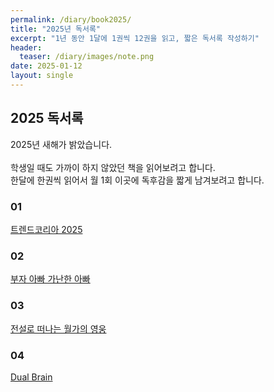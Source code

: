 ```yaml
---
permalink: /diary/book2025/
title: "2025년 독서록"
excerpt: "1년 동안 1달에 1권씩 12권을 읽고, 짧은 독서록 작성하기"
header:
  teaser: /diary/images/note.png
date: 2025-01-12
layout: single
---
```


## 2025 독서록

2025년 새해가 밝았습니다.<br>
<br>
학생일 때도 가까이 하지 않았던 책을 읽어보려고 합니다.<br>
한달에 한권씩 읽어서 월 1회 이곳에 독후감을 짧게 남겨보려고 합니다.<br>

### 01

[트렌드코리아 2025](/diary/2025/trendko)

### 02

[부자 아빠 가난한 아빠](/diary/2025/rich)

### 03
[전설로 떠나는 월가의 영웅](/diary/2025/hero)

### 04
[Dual Brain](/diary/2025/brain)
